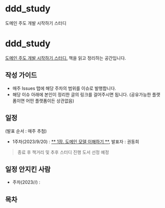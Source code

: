 # ddd_study
도메인 주도 개발 시작하기 스터디

# ddd_study
[도메인 주도 개발 시작하기 스터디.](https://www.yes24.com/Product/Goods/108431347)
책을 읽고 정리하는 공간입니다.

## 작성 가이드
* 매주 Issues 탭에 해당 주차의 범위를 이슈로 발행합니다.
* 해당 이슈 아래에 본인이 정리한 글의 링크를 걸어주시면 됩니다. (공유가능한 플랫폼이면 어떤 플랫폼이든 상관없음)

## 일정
(발표 순서 : 매주 추첨)
* 1주차(2023/9/20) : [** 1장. 도메인 모델 이해하기 **](https://github.com/hmg0616/ddd_study/issues/1), 발표자 : 권동희

> 종료 후 책거리 및 추후 스터디 진행 도서 선정 예정

## 일정 안지킨 사람
* 주차(2023//) : 

## 목차
